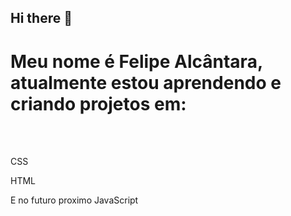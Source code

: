 ## Hi there 👋

<h1> Meu nome é Felipe Alcântara, atualmente estou aprendendo e criando projetos em: </h1>
<br>
<br>
<p>CSS</p>
<p>HTML</p>
<p> E no futuro proximo JavaScript</p>

